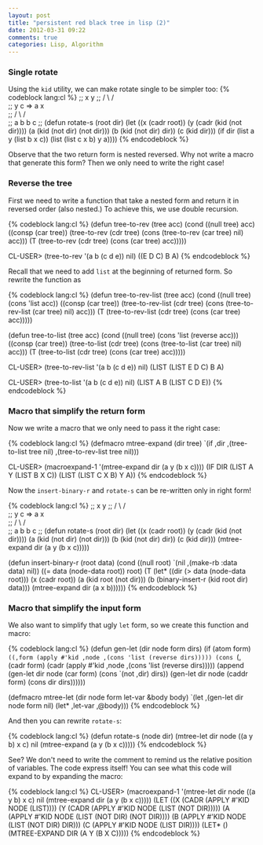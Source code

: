 ```yaml
---
layout: post
title: "persistent red black tree in lisp (2)"
date: 2012-03-31 09:22
comments: true
categories: Lisp, Algorithm
---
```


### Single rotate

Using the `kid` utility, we can make rotate single to be simpler too:
{% codeblock lang:cl %}
;;       x              y
;;     /   \          /   \
;;    y     c   =>   a     x       
;;  /   \                 / \
;; a     b               b   c
;;
(defun rotate-s (root dir)
  (let ((x (cadr root))
        (y (cadr (kid (not dir))))
        (a (kid (not dir) (not dir)))
        (b (kid (not dir) dir))
        (c (kid dir)))
    (if dir
        (list a y (list b x c))
        (list (list c x b) y a))))
{% endcodeblock %}

Observe that the two return form is nested reversed. Why not write a macro that
generate this form? Then we only need to write the right case!

<!-- more -->

### Reverse the tree

First we need to write a function that take a nested form and return it in
reversed order (also nested.) To achieve this, we use double recursion.

{% codeblock lang:cl %}
(defun tree-to-rev (tree acc)
   (cond ((null tree) acc)
         ((consp (car tree))
          (tree-to-rev (cdr tree)
               (cons (tree-to-rev (car tree) nil) acc)))
         (T (tree-to-rev (cdr tree) (cons (car tree) acc)))))

CL-USER> (tree-to-rev '(a b (c d e)) nil)
((E D C) B A)
{% endcodeblock %}

Recall that we need to add `list` at the beginning of returned form. So rewrite
the function as

{% codeblock lang:cl %}
(defun tree-to-rev-list (tree acc)
   (cond ((null tree) (cons 'list acc))
         ((consp (car tree))
          (tree-to-rev-list (cdr tree)
               (cons (tree-to-rev-list (car tree) nil) acc)))
         (T (tree-to-rev-list (cdr tree) (cons (car tree) acc)))))


(defun tree-to-list (tree acc)
   (cond ((null tree) (cons 'list (reverse acc)))
         ((consp (car tree))
          (tree-to-list (cdr tree)
               (cons (tree-to-list (car tree) nil) acc)))
         (T (tree-to-list (cdr tree) (cons (car tree) acc)))))

CL-USER> (tree-to-rev-list '(a b (c d e)) nil)
(LIST (LIST E D C) B A)

CL-USER> (tree-to-list '(a b (c d e)) nil)
(LIST A B (LIST C D E))
{% endcodeblock %}

### Macro that simplify the return form

Now we write a macro that we only need to pass it the right case:

{% codeblock lang:cl %}
(defmacro mtree-expand (dir tree)
  `(if ,dir
      ,(tree-to-list tree nil)
      ,(tree-to-rev-list tree nil)))

CL-USER> (macroexpand-1 '(mtree-expand dir (a y (b x c))))
(IF DIR
    (LIST A Y (LIST B X C))
    (LIST (LIST C X B) Y A))
{% endcodeblock %}

Now the `insert-binary-r` and `rotate-s` can be re-written only in right form!

{% codeblock lang:cl %}
;;       x              y
;;     /   \          /   \
;;    y     c   =>   a     x       
;;  /   \                 / \
;; a     b               b   c
;;
(defun rotate-s (root dir)
  (let ((x (cadr root))
        (y (cadr (kid (not dir))))
        (a (kid (not dir) (not dir)))
        (b (kid (not dir) dir))
        (c (kid dir)))
    (mtree-expand dir (a y (b x c)))))

(defun insert-binary-r (root data)
  (cond ((null root) `(nil ,(make-rb :data data) nil))
        ((= data (node-data root)) root)
        (T (let* ((dir (> data (node-data root)))
                  (x (cadr root))
                  (a (kid root (not dir)))
                  (b (binary-insert-r (kid root dir) data)))
             (mtree-expand dir (a x b))))))
{% endcodeblock %}

### Macro that simplify the input form

We also want to simplify that ugly `let` form, so we create this function and
macro:

{% codeblock lang:cl %}
(defun gen-let (dir node form dirs)
  (if (atom form)
    `((,form (apply #'kid ,node ,(cons 'list (reverse dirs)))))
    (cons `(,(cadr form) 
            (cadr (apply #'kid ,node ,(cons 'list (reverse dirs)))))
          (append (gen-let dir node (car form) (cons `(not ,dir) dirs))
                  (gen-let dir node (caddr form) (cons dir dirs))))))

(defmacro mtree-let (dir node form let-var &body body)
   `(let ,(gen-let dir node form nil)
       (let* ,let-var
           ,@body)))
{% endcodeblock %}

And then you can rewrite `rotate-s`:

{% codeblock lang:cl %}
(defun rotate-s (node dir)
  (mtree-let dir node ((a y b) x c)
    nil
    (mtree-expand (a y (b x c)))))
{% endcodeblock %}

See? We don't need to write the comment to remind us the relative position of
variables. The code express itself! You can see what this code will expand
to by expanding the macro:

{% codeblock lang:cl %}
CL-USER> (macroexpand-1 '(mtree-let dir node ((a y b) x c)
                          nil
                          (mtree-expand dir (a y (b x c)))))
(LET ((X (CADR (APPLY #'KID NODE (LIST))))
      (Y (CADR (APPLY #'KID NODE (LIST (NOT DIR)))))
      (A (APPLY #'KID NODE (LIST (NOT DIR) (NOT DIR))))
      (B (APPLY #'KID NODE (LIST (NOT DIR) DIR)))
      (C (APPLY #'KID NODE (LIST DIR))))
  (LET* ()
    (MTREE-EXPAND DIR (A Y (B X C)))))
{% endcodeblock %}

